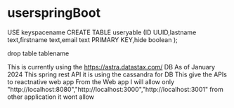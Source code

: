 # userspringBoot

USE keyspacename
CREATE TABLE useryable (ID UUID,lastname text,firstname text,email text PRIMARY KEY,hide boolean );

drop table tablename

This is currently using the https://astra.datastax.com/ DB
As of January 2024 
    This spring rest API it is using the cassandra for DB
    This give the APIs to reactnative web app
    From the Web app I will allow only "http://localhost:8080","http://localhost:3000","http://localhost:3001" from other application it wont allow
    

